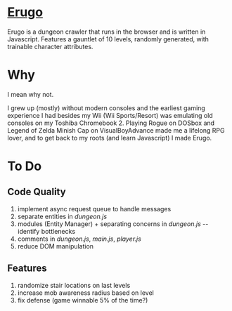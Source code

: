 # [Erugo](https://na4n.github.io/erugo) 
Erugo is a dungeon crawler that runs in the browser and is written in Javascript.
Features a gauntlet of 10 levels, randomly generated, with trainable character attributes. 

# Why
I mean why not.

I grew up (mostly) without modern consoles and the earliest gaming experience I had besides my Wii (Wii Sports/Resort) was emulating old consoles on my Toshiba Chromebook 2. Playing Rogue on DOSbox and Legend of Zelda Minish Cap on VisualBoyAdvance made me a lifelong RPG lover, and to get back to my roots (and learn Javascript) I made Erugo.

# To Do
## Code Quality
1. implement async request queue to handle messages
2. separate entities in *dungeon.js*
2. modules (Entity Manager) + separating concerns in *dungeon.js* -- identify bottlenecks
3. comments in *dungeon.js*, *main.js*, *player.js*
4. reduce DOM manipulation

## Features
1. randomize stair locations on last levels
2. increase mob awareness radius based on level
3. fix defense (game winnable 5% of the time?)

